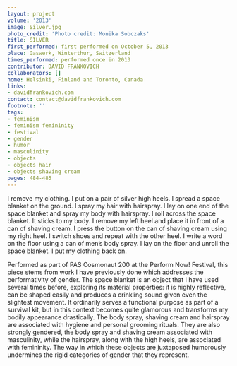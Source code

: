 ```yaml
---
layout: project
volume: '2013'
image: Silver.jpg
photo_credit: 'Photo credit: Monika Sobczaks'
title: SILVER
first_performed: first performed on October 5, 2013
place: Gaswerk, Winterthur, Switzerland
times_performed: performed once in 2013
contributor: DAVID FRANKOVICH
collaborators: []
home: Helsinki, Finland and Toronto, Canada
links:
- davidfrankovich.com
contact: contact@davidfrankovich.com
footnote: ''
tags:
- feminism
- feminism femininity
- festival
- gender
- humor
- masculinity
- objects
- objects hair
- objects shaving cream
pages: 484-485
---
```


I remove my clothing. I put on a pair of silver high heels. I spread a space blanket on the ground. I spray my hair with hairspray. I lay on one end of the space blanket and spray my body with hairspray. I roll across the space blanket. It sticks to my body. I remove my left heel and place it in front of a can of shaving cream. I press the button on the can of shaving cream using my right heel. I switch shoes and repeat with the other heel. I write a word on the floor using a can of men’s body spray. I lay on the floor and unroll the space blanket. I put my clothing back on.

Performed as part of PAS Cosmonaut 200 at the Perform Now! Festival, this piece stems from work I have previously done which addresses the performativity of gender. The space blanket is an object that I have used several times before, exploring its material properties: it is highly reflective, can be shaped easily and produces a crinkling sound given even the slightest movement. It ordinarily serves a functional purpose as part of a survival kit, but in this context becomes quite glamorous and transforms my bodily appearance drastically. The body spray, shaving cream and hairspray are associated with hygiene and personal grooming rituals. They are also strongly gendered, the body spray and shaving cream associated with masculinity, while the hairspray, along with the high heels, are associated with femininity. The way in which these objects are juxtaposed humorously undermines the rigid categories of gender that they represent.
